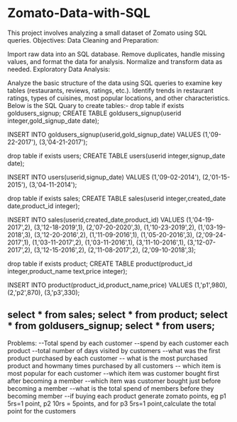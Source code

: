 # Zomato-Data-with-SQL
This project involves analyzing a small dataset of Zomato using SQL queries.
Objectives:
Data Cleaning and Preparation:

Import raw data into an SQL database.
Remove duplicates, handle missing values, and format the data for analysis.
Normalize and transform data as needed.
Exploratory Data Analysis:

Analyze the basic structure of the data using SQL queries to examine key tables (restaurants, reviews, ratings, etc.).
Identify trends in restaurant ratings, types of cuisines, most popular locations, and other characteristics.
Below is the SQL Quary to create tables:-
drop table if exists goldusers_signup;
CREATE TABLE goldusers_signup(userid integer,gold_signup_date date); 

INSERT INTO goldusers_signup(userid,gold_signup_date) 
 VALUES (1,'09-22-2017'),
(3,'04-21-2017');

drop table if exists users;
CREATE TABLE users(userid integer,signup_date date); 

INSERT INTO users(userid,signup_date) 
 VALUES (1,'09-02-2014'),
(2,'01-15-2015'),
(3,'04-11-2014');

drop table if exists sales;
CREATE TABLE sales(userid integer,created_date date,product_id integer); 

INSERT INTO sales(userid,created_date,product_id) 
 VALUES (1,'04-19-2017',2),
(3,'12-18-2019',1),
(2,'07-20-2020',3),
(1,'10-23-2019',2),
(1,'03-19-2018',3),
(3,'12-20-2016',2),
(1,'11-09-2016',1),
(1,'05-20-2016',3),
(2,'09-24-2017',1),
(1,'03-11-2017',2),
(1,'03-11-2016',1),
(3,'11-10-2016',1),
(3,'12-07-2017',2),
(3,'12-15-2016',2),
(2,'11-08-2017',2),
(2,'09-10-2018',3);


drop table if exists product;
CREATE TABLE product(product_id integer,product_name text,price integer); 

INSERT INTO product(product_id,product_name,price) 
 VALUES
(1,'p1',980),
(2,'p2',870),
(3,'p3',330);


select * from sales;
select * from product;
select * from goldusers_signup;
select * from users;
------------------------------------------------------------------------------------------

Problems:
--Total spend by each customer
--spend by each customer each product
--total number of days visited by customers
--what was the first product purchased by each customer
-- what is the most purchased product and howmany times purchased by all customers
-- which item is most popular for each customer
--which item was customer bought first after becoming a member
--which item was customer bought just before becoming a member
--what is the total spend of members before they becoming member
--if buying each product generate zomato points, eg p1 5rs=1 point, p2 10rs = 5points, and for p3 5rs=1 point,calculate the total point for the customers
